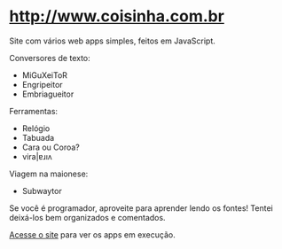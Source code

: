 # http://www.coisinha.com.br

Site com vários web apps simples, feitos em JavaScript.

Conversores de texto:

* MiGuXeiToR
* Engripeitor
* Embriagueitor

Ferramentas:

* Relógio
* Tabuada
* Cara ou Coroa?
* vira|ɐɹıʌ

Viagem na maionese:

* Subwaytor

Se você é programador, aproveite para aprender lendo os fontes! Tentei deixá-los bem organizados e comentados.

[Acesse o site](http://www.coisinha.com.br) para ver os apps em execução.
